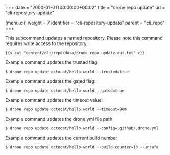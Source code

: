 +++
date = "2000-01-01T00:00:00+00:02"
title = "drone repo update"
url = "cli-repository-update"

[menu.cli]
  weight = 7
  identifier = "cli-repository-update"
  parent = "cli_repo"
+++

This subcommand updates a named repository. Please note this command requires write access to the repository.


```text
{{< cat "content/cli/repo/data/drone_repo_update.out.txt" >}}
```

Example command updates the trusted flag:

```text
$ drone repo update octocat/hello-world --trusted=true
```

Example command updates the gated flag:

```text
$ drone repo update octocat/hello-world --gated=true
```

Example command updates the timeout value:

```text
$ drone repo update octocat/hello-world --timeout=90m
```

Example command updates the drone.yml file path

```text
$ drone repo update octocat/hello-world --config=.github/.drone.yml
```

Example command updates the current build number

```text
$ drone repo update octocat/hello-world --build-counter=10 --unsafe
```
